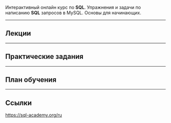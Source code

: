 Интерактивный онлайн курс по **SQL**. Упражнения и задачи по написанию **SQL** запросов в MySQL. Основы для начинающих.

---
## Лекции



---
## Практические задания



---
## План обучения



---
## Ссылки

https://sql-academy.org/ru